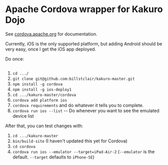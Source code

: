 # Apache Cordova wrapper for Kakuro Dojo

See [cordova.apache.org](https://cordova.apache.org/) for documentation.

Currently, iOS is the only supported platform, but adding Android should be very easy, once I get the iOS app deployed.

Do once:

```

```

1. `cd .../`
2. `git clone git@github.com:billstclair/kakuro-master.git`
3. `npm install -g cordova`
4. `npm install -g ios-deploy1`
5. `cd .../kakuro-master/cordova`
6. `cordova add platform ios`
7. `cordova requirements` and do whatever it tells you to complete.
8. `cordova run ios --list` -- Do whenever you want to see the emulated device list

After that, you can test changes with:

1. `cd .../kakuro-master`
2. `bin/build-site` (I haven't updated this yet for Cordova)
3. `cd cordova`
4. `cordova run ios --emulator --target=iPad-Air-2` (`--emulator` is the default. `--target` defaults to `iPhone-SE`)


